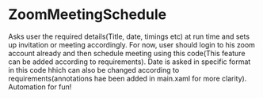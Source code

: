 # ZoomMeetingSchedule
Asks user the required details(Title, date, timings etc) at run time and sets up invitation or meeting accordingly.
For now, user should login to his zoom account already and then schedule meeting using this code(This feature can be added according to requirements).
Date is asked in specific format in this code hhich can also be changed according to requirements(annotations hae been added in main.xaml for more clarity).
Automation for fun!
